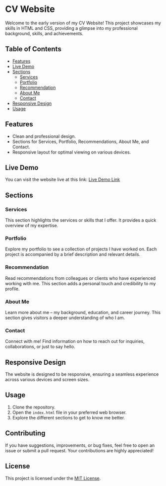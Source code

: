 # CV Website

Welcome to the early version of my CV Website! This project showcases my skills in HTML and CSS, providing a glimpse into my professional background, skills, and achievements.

## Table of Contents
- [Features](#features)
- [Live Demo](#live-demo)
- [Sections](#sections)
  - [Services](#services)
  - [Portfolio](#portfolio)
  - [Recommendation](#recommendation)
  - [About Me](#about-me)
  - [Contact](#contact)
- [Responsive Design](#responsive-design)
- [Usage](#usage)

## Features
- Clean and professional design.
- Sections for Services, Portfolio, Recommendations, About Me, and Contact.
- Responsive layout for optimal viewing on various devices.

## Live Demo
You can visit the website live at this link: [Live Demo Link](#)

## Sections

### Services
This section highlights the services or skills that I offer. It provides a quick overview of my expertise.

### Portfolio
Explore my portfolio to see a collection of projects I have worked on. Each project is accompanied by a brief description and relevant details.

### Recommendation
Read recommendations from colleagues or clients who have experienced working with me. This section adds a personal touch and credibility to my profile.

### About Me
Learn more about me – my background, education, and career journey. This section gives visitors a deeper understanding of who I am.

### Contact
Connect with me! Find information on how to reach out for inquiries, collaborations, or just to say hello.

## Responsive Design
The website is designed to be responsive, ensuring a seamless experience across various devices and screen sizes.

## Usage
1. Clone the repository.
2. Open the `index.html` file in your preferred web browser.
3. Explore the different sections to get to know me better.

## Contributing
If you have suggestions, improvements, or bug fixes, feel free to open an issue or submit a pull request. Your contributions are highly appreciated!

## License
This project is licensed under the [MIT License](LICENSE).
